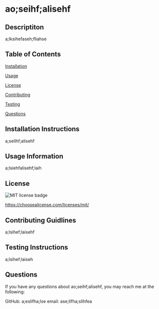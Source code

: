# ao;seihf;alisehf

  ## Descriptiton

  a;lksihefaseh;fliahse

  ## Table of Contents
  
[Installation](#installation-instructions)
  
[Usage](#usage-information)
  
[License](#license)
  
[Contributing](#contributing-guidlines)
  
[Testing](#testing-instructions)
  
[Questions](#questions)

  ## Installation Instructions

  a;seilhf;alisehf

  ## Usage Information

  a;lsiehfalisehf;laih
  
  ## License

  
![MIT license badge](https://img.shields.io/badge/license-MIT-green) 
 
https://choosealicense.com/licenses/mit/

  ## Contributing Guidlines

  a;lsihef;laisehf

  ## Testing Instructions

  a;lsihef;laiseh

  ## Questions

  If you have any questions about ao;seihf;alisehf, you may reach me at the following:

  GitHub: a;eslifha;lse
  email: ase;lifha;slihfea
  
